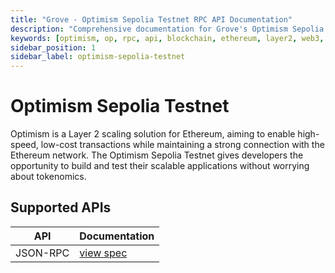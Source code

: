 ```yaml
---
title: "Grove - Optimism Sepolia Testnet RPC API Documentation"
description: "Comprehensive documentation for Grove's Optimism Sepolia Testnet RPC API, covering endpoint details and integration strategies for blockchain developers."
keywords: [optimism, op, rpc, api, blockchain, ethereum, layer2, web3, grove, pocket, pokt, L2]
sidebar_position: 1
sidebar_label: optimism-sepolia-testnet
---
```


# Optimism Sepolia Testnet

Optimism is a Layer 2 scaling solution for Ethereum, aiming to enable high-speed, low-cost transactions while maintaining a strong connection with the Ethereum network. The Optimism Sepolia Testnet gives developers the opportunity to build and test their scalable applications without worrying about tokenomics.

## Supported APIs

| API      | Documentation                      |
| -------- | ---------------------------------- |
| JSON-RPC | [view spec](../grove-api/api-definition/definition#json-rpc-supported-methods) |
